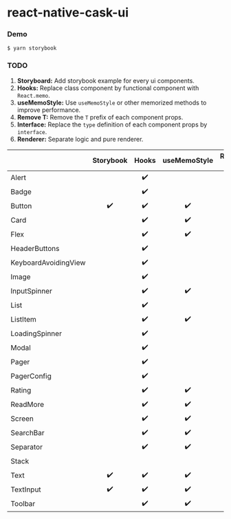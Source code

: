 # react-native-cask-ui

### Demo
```
$ yarn storybook
```

### TODO
1. **Storyboard:** Add storybook example for every ui components.
2. **Hooks:** Replace class component by functional component with `React.memo`.
3. **useMemoStyle:** Use `useMemoStyle` or other memorized methods to improve performance.
4. **Remove T:** Remove the `T` prefix of each component props.
5. **Interface:** Replace the `type` definition of each component props by `interface`.
6. **Renderer:** Separate logic and pure renderer.

|                      | Storybook | Hooks | useMemoStyle | Remove T | Interface | Renderer |
| -------------------- | :-------: | :---: | :----------: | :------: | :-------: | :------: |
| Alert                |           | ✔️     |              |         |           |          |
| Badge                |           | ✔️     |              |         |           |          |
| Button               | ✔️         | ✔️     | ✔️            | ✔️       | ✔️         |          |
| Card                 |           | ✔️     | ✔️            | ✔️       |           |          |
| Flex                 |           | ✔️     | ✔️            | ✔️       |           |          |
| HeaderButtons        |           | ✔️     |              | ✔️       |           |          |
| KeyboardAvoidingView |           | ✔️     |              | ✔️       |           |          |
| Image                |           | ✔️     |              |         |           |          |
| InputSpinner         |           | ✔️     | ✔️            |         |           |          |
| List                 |           | ✔️     |              |         |           |          |
| ListItem             |           | ✔️     | ✔️            | ✔️       |           |          |
| LoadingSpinner       |           | ✔️     |              | ✔️       |           | ✔️        |
| Modal                |           | ✔️     |              |         |           |          |
| Pager                |           | ✔️     |              | ✔️       |           |          |
| PagerConfig          |           | ✔️     |              | ✔️       |           |          |
| Rating               |           | ✔️     | ✔️            | ✔️       |           |          |
| ReadMore             |           | ✔️     | ✔️            | ✔️       |           |          |
| Screen               |           | ✔️     | ✔️            | ✔️       |           |          |
| SearchBar            |           | ✔️     | ✔️            | ✔️       |           | ✔️        |
| Separator            |           | ✔️     | ✔️            | ✔️       |           |          |
| Stack                |           |       |              | ✔️       |           |          |
| Text                 | ✔️         | ✔️     | ✔️            | ✔️       | ✔️         |          |
| TextInput            | ✔️         | ✔️     | ✔️            | ✔️       | ✔️         |          |
| Toolbar              |           | ✔️     | ✔️            | ✔️       |           |          |
